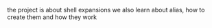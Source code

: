 the project is about shell expansions
we also learn about alias, how to create them and how they work
